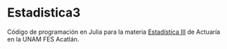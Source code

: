 # Estadistica3
Código de programación en Julia para la materia [Estadística III](https://sites.google.com/site/arturoerdely/docencia/estad%C3%ADstica-iii) de Actuaría en la UNAM FES Acatlán.
